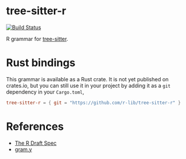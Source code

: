 tree-sitter-r
===========================

[![Build Status](https://github.com/jimhester/tree-sitter-r/workflows/build/badge.svg)](https://github.com/jimhester/tree-sitter-r/actions?query=workflow%3Abuild)

R grammar for [tree-sitter][].

[tree-sitter]: https://github.com/tree-sitter/tree-sitter

# Rust bindings

This grammar is available as a Rust crate. It is not yet published on crates.io, but you can still use it in your project by adding it as a `git` dependency in your `Cargo.toml`,

```toml
tree-sitter-r = { git = "https://github.com/r-lib/tree-sitter-r" }
```

# References

* [The R Draft Spec](https://cran.r-project.org/doc/manuals/r-release/R-lang.pdf)
* [gram.y](https://github.com/wch/r-source/blob/trunk/src/main/gram.y)
